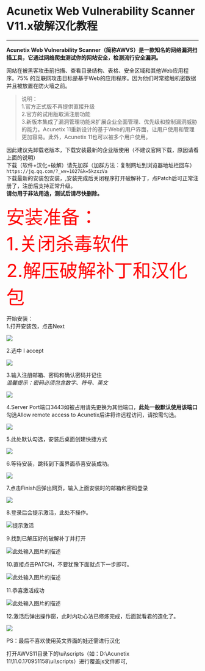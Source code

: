 ﻿# Acunetix Web Vulnerability Scanner V11.x破解汉化教程

------------


**Acunetix Web Vulnerability Scanner（简称AWVS）是一款知名的网络漏洞扫描工具，它通过网络爬虫测试你的网站安全，检测流行安全漏洞。**

网站在被黑客攻击前扫描、查看目录结构、表格、安全区域和其他Web应用程序。75% 的互联网攻击目标是基于Web的应用程序。因为他们时常接触机密数据并且被放置在防火墙之前。

> 说明：<br>
1.官方正式版不再提供直接升级<br>
2.官方的试用版取消注册功能<br>
3.新版本集成了漏洞管理功能来扩展企业全面管理、优先级和控制漏洞威胁的能力。Acunetix 11重新设计的基于Web的用户界面，让用户使用和管理更加容易。此外，Acunetix 11也可以被多个用户使用。

因此建议先卸载老版本，下载安装最新的企业版使用（不建议官网下载，原因请看上面的说明）<br>
下载（软件+汉化+破解）请先加群（加群方法：复制网址到浏览器地址栏回车）`https://jq.qq.com/?_wv=1027&k=5kzxzVa`<br>
下载最新的安装包安装，,安装完成后关闭程序打开破解补丁，点Patch后可正常注册了，注册后支持正常升级。<br>
**请勿用于非法用途，测试后请尽快删除。**

<font color=#ff0000 size=72>安装准备：<br>
1.关闭杀毒软件<br>
2.解压破解补丁和汉化包</font>


开始安装：<br>
1.打开安装包，点击Next

[![](https://lh3.googleusercontent.com/Eehdj8azPsD2Vf-mLtni7K7OWI4XgC00R6zKMCyX_DIXAtxchMw_tRs0gXieTzZQeKH4Rc9DZ4Q0AAcn8nT2b1A3EznqiuRUgYe_eTfmMmQGQE59ficoOd3sEXlbypBGWkMiOokjQY89i4BxOg5y8JCn84zIYUoqBZmy8HAJgYcSs3JjxWgv4O9j7MVyHDCRRprkflY6OH3YugKHXNPfpCbZIxv4tM7JwedPo9Y1vv2OIICEBGE-AIsQz_vL7jK135OIWdZYVC143Z8pLW1hQ9N2gdPS3-NQkkAZ6NOQfGauNCSGaGZJsPao8y8QT4JGvYjgAGvg42Fvf42nqOnkit0h6GNWZgg3x_uUinpQcamYjH-pwbsERREMxYXMh3WDCBoN_-_ReZCsEAYMoOlCoG9SjSlE4ird929fh5YjPxvQSskTW81gi0ng_peJiY-WPUo06MQ2qz4YDeO8hvzW_FxjofV9bNat1s11Ysy39kwkikHn3DExxKGQVPxuBmqiQ0wM-HlxzRMjRto2NvA8AdMi63k0JU_6lgUJCKJXNnpb6pe5vevqWdmNADnjF8dUA8XHcyBodf1JXI800Q5bfVxJ-Cv7g9brjJUBFA=w503-h389-no)](https://lh3.googleusercontent.com/Eehdj8azPsD2Vf-mLtni7K7OWI4XgC00R6zKMCyX_DIXAtxchMw_tRs0gXieTzZQeKH4Rc9DZ4Q0AAcn8nT2b1A3EznqiuRUgYe_eTfmMmQGQE59ficoOd3sEXlbypBGWkMiOokjQY89i4BxOg5y8JCn84zIYUoqBZmy8HAJgYcSs3JjxWgv4O9j7MVyHDCRRprkflY6OH3YugKHXNPfpCbZIxv4tM7JwedPo9Y1vv2OIICEBGE-AIsQz_vL7jK135OIWdZYVC143Z8pLW1hQ9N2gdPS3-NQkkAZ6NOQfGauNCSGaGZJsPao8y8QT4JGvYjgAGvg42Fvf42nqOnkit0h6GNWZgg3x_uUinpQcamYjH-pwbsERREMxYXMh3WDCBoN_-_ReZCsEAYMoOlCoG9SjSlE4ird929fh5YjPxvQSskTW81gi0ng_peJiY-WPUo06MQ2qz4YDeO8hvzW_FxjofV9bNat1s11Ysy39kwkikHn3DExxKGQVPxuBmqiQ0wM-HlxzRMjRto2NvA8AdMi63k0JU_6lgUJCKJXNnpb6pe5vevqWdmNADnjF8dUA8XHcyBodf1JXI800Q5bfVxJ-Cv7g9brjJUBFA=w503-h389-no)

2.选中 I accept

[![](https://lh3.googleusercontent.com/dGE9TCdeY9Fm3d7X6rcipzfy-pLDljrc_3UgvMvygjt1tWhLQfIk4NM-dKqo1-sGBF4Wguh_RkxvJYd4rzMTXLx4WTswTAaScWLp-pVDVTSoMJ7oveNj_9xB960V_pUWOBNR7S5aaAa0xnXHvAXKGbJ8FZG5VLYUwFq_ldKNxPSZ5c9Xr6I3qWIwAOYAAP_BVh7yf36ZqzICZaR-Ff3rOArw20VzJeaipmHgHJ8PcezTYqtwrP83UBQkxcvVsL1vP9Q8mehVjFqo4CPtxFxljTDQMS93D_tBT1t9hVHX30YLmjNLG_8JwQ3_9tm18EHlD79CSbtgAfmGA1urjDH6vRnKAssCu0Z5uirnAD07fWVmOjfwtpvR44LSh0UHe2rFeAExQ8Q7QQnzeQXdZtf_tKzxzWupACarQkiW-uCNGU3RfVBIqloCZzVPQ0EAQT3zdL4Qd32l3pgSsfHefe-9O6PYY8wzulz7FHssRLbZmRYihcikl86Bd91esw20QuGmdAiVenGtsUboV39jqTHPvtqvTQD7ZIcFs0b1Ucr-WszPUAjxu0MOU-0ly0gXj1lg3UpIglOU_arofoeKql_qQXO0aXhYJu0l4fYikQ=w503-h389-no)](https://lh3.googleusercontent.com/dGE9TCdeY9Fm3d7X6rcipzfy-pLDljrc_3UgvMvygjt1tWhLQfIk4NM-dKqo1-sGBF4Wguh_RkxvJYd4rzMTXLx4WTswTAaScWLp-pVDVTSoMJ7oveNj_9xB960V_pUWOBNR7S5aaAa0xnXHvAXKGbJ8FZG5VLYUwFq_ldKNxPSZ5c9Xr6I3qWIwAOYAAP_BVh7yf36ZqzICZaR-Ff3rOArw20VzJeaipmHgHJ8PcezTYqtwrP83UBQkxcvVsL1vP9Q8mehVjFqo4CPtxFxljTDQMS93D_tBT1t9hVHX30YLmjNLG_8JwQ3_9tm18EHlD79CSbtgAfmGA1urjDH6vRnKAssCu0Z5uirnAD07fWVmOjfwtpvR44LSh0UHe2rFeAExQ8Q7QQnzeQXdZtf_tKzxzWupACarQkiW-uCNGU3RfVBIqloCZzVPQ0EAQT3zdL4Qd32l3pgSsfHefe-9O6PYY8wzulz7FHssRLbZmRYihcikl86Bd91esw20QuGmdAiVenGtsUboV39jqTHPvtqvTQD7ZIcFs0b1Ucr-WszPUAjxu0MOU-0ly0gXj1lg3UpIglOU_arofoeKql_qQXO0aXhYJu0l4fYikQ=w503-h389-no)

3.输入注册邮箱、密码和确认密码并记住<br>
*温馨提示：密码必须包含数字、符号、英文*

[![](https://lh3.googleusercontent.com/Hj_81cSzCiy35aTsoC1UW2ZoxCQ5NzfXfY9shuh5vOvKbEE87zaSn2Dk8N5gVO3QtPGFJ2fN8js0yN_dEPgzir7TU354i0XdwQRL9zu8r29dsBLQamuMIEddILAgIs3wihxgePw51DIa1I1i9JCkXXOA_YD0s5fIrDa3TdvzofjA3GRCNj96-IlxQYJ_K02pgZcO5rX2tviWX05oMpUH5h_5hVxDnlNmmYpgFZodpq3h9Q75Gi2mwhs697-wkKVwvIeNGcksNRal0DRClyqhRBOroNY_cpJ3wZIXnaqDPQQbocDFB3-eBtRT8UYRr-gzVxe4XggMYT056JFwh9Z62UJ7KbFu2mHNzgghpal7MnZm3hkaGsKG8gsviGUYFhy5v1LwatnvG7vVbw_1mME627ZteMRfyVIuNx0zGlp6ustRvddQkfsmgz96C3-9kQdBamBCmyFwpCFvq4VRg3SR3kvCsmckkX3vo9ldVt_mAG_f2ZNraz9JxHjcBQqQ10VcF3l_teZKktDC3KXMi1I6kMDksRQfCeByrO_VoE-Kk_cya9Tn5XIABw8z-WDsjABa2Cb354Gp2vQPNp5xAwWa5_77X61rPlkVZfas9A=w503-h389-no)](https://lh3.googleusercontent.com/Hj_81cSzCiy35aTsoC1UW2ZoxCQ5NzfXfY9shuh5vOvKbEE87zaSn2Dk8N5gVO3QtPGFJ2fN8js0yN_dEPgzir7TU354i0XdwQRL9zu8r29dsBLQamuMIEddILAgIs3wihxgePw51DIa1I1i9JCkXXOA_YD0s5fIrDa3TdvzofjA3GRCNj96-IlxQYJ_K02pgZcO5rX2tviWX05oMpUH5h_5hVxDnlNmmYpgFZodpq3h9Q75Gi2mwhs697-wkKVwvIeNGcksNRal0DRClyqhRBOroNY_cpJ3wZIXnaqDPQQbocDFB3-eBtRT8UYRr-gzVxe4XggMYT056JFwh9Z62UJ7KbFu2mHNzgghpal7MnZm3hkaGsKG8gsviGUYFhy5v1LwatnvG7vVbw_1mME627ZteMRfyVIuNx0zGlp6ustRvddQkfsmgz96C3-9kQdBamBCmyFwpCFvq4VRg3SR3kvCsmckkX3vo9ldVt_mAG_f2ZNraz9JxHjcBQqQ10VcF3l_teZKktDC3KXMi1I6kMDksRQfCeByrO_VoE-Kk_cya9Tn5XIABw8z-WDsjABa2Cb354Gp2vQPNp5xAwWa5_77X61rPlkVZfas9A=w503-h389-no)

4.Server Port端口3443如被占用请先更换为其他端口，**此处一般默认使用该端口**<br>
勾选Allow remote access to Acunetix后讲将许远程访问，请按需勾选。

[![](https://lh3.googleusercontent.com/RrDgjpa7_SH9lUCYYVN6KIKZFobC3HET8jqgWmrmh2BESwlvKPkv7N9VB8yPJZ6-QVoBqUajDYL52bBu5avRVZ7kbuZpC2k9pfx2fsemmjFwI7iuK8Y4BxN_ltZ-4-Ry_ICihQq994uC2zOyoizSvffx20iiDIbVJHHT1t9nUsQIEq8ASCcfZqiwJyT4RD8XgGyjEPRItaywk-STrAfp5_LFSyjnBHf5orV53an1noCEALoIY1z0rwU2BX0B4SfOrB4kfy_ITHzCqfanpFkIsukytUGeYSaWz-nu8ns7L711xN-9zccb3fLxZnFhv_mtwgogHybK8pImvUbi8IuKZh97ma516nfliVqK-zPY3w6mWZ9LMnbx2aPAnZsYcAviAPAe1_aFEn_UpYZIWKOklCN2V-3A-LdY8lJebCRR4eSS4GdUBm9jLjituM_ZVgVIfchFJnAROHkB1Tv-xzyvNavUHrCndmqzB2kTJxPAM1mShnoED5YqPBBxjRa35ygl50GhXncKStOoyNRRZVIJf1ePTGqGapsK85Wynryy0TDTTcgpD_K6X9Uu3UvyVCvdVdjyxlwF3ju4aCR4LXCBT9BCo8huhC1brgvF6A=w503-h389-no)](https://lh3.googleusercontent.com/RrDgjpa7_SH9lUCYYVN6KIKZFobC3HET8jqgWmrmh2BESwlvKPkv7N9VB8yPJZ6-QVoBqUajDYL52bBu5avRVZ7kbuZpC2k9pfx2fsemmjFwI7iuK8Y4BxN_ltZ-4-Ry_ICihQq994uC2zOyoizSvffx20iiDIbVJHHT1t9nUsQIEq8ASCcfZqiwJyT4RD8XgGyjEPRItaywk-STrAfp5_LFSyjnBHf5orV53an1noCEALoIY1z0rwU2BX0B4SfOrB4kfy_ITHzCqfanpFkIsukytUGeYSaWz-nu8ns7L711xN-9zccb3fLxZnFhv_mtwgogHybK8pImvUbi8IuKZh97ma516nfliVqK-zPY3w6mWZ9LMnbx2aPAnZsYcAviAPAe1_aFEn_UpYZIWKOklCN2V-3A-LdY8lJebCRR4eSS4GdUBm9jLjituM_ZVgVIfchFJnAROHkB1Tv-xzyvNavUHrCndmqzB2kTJxPAM1mShnoED5YqPBBxjRa35ygl50GhXncKStOoyNRRZVIJf1ePTGqGapsK85Wynryy0TDTTcgpD_K6X9Uu3UvyVCvdVdjyxlwF3ju4aCR4LXCBT9BCo8huhC1brgvF6A=w503-h389-no)

5.此处默认勾选，安装后桌面创建快捷方式

[![](https://lh3.googleusercontent.com/MTta4TZw_uY3gkvu8Q9L7JTve7iFZPo2lZ2gI2vZ5hvniKo0OSeaH5NvDIjJPLzAerOh2gjbk1_Zio6jmOXbvSp5wT-VAcqBF2MO0hwPo4LfFIM4FegcJL18zts8SIciC8jDq0JzpDzMO_fhY2mzzbuBLJo6wSJ1Tc235U-ZqVvDGiPl7UgunIhrKjqZY8anPbECFOy2qIX0skbnQamhPFi813jx8uAbaABThXfEBhWYep69OzSPSKg28m2zh8JEceGzzde3ZR6nXdiQWn1NYFYc7gSNntlOqy4fTJ_SacOG9NKa5qz1uBiTPBDFWhiVQ5ecYRxMVttTlmxIfQrGKKqjR4cu67vwZC9Zu6h7FRkN_jW2-SPlIEdqBP-9qjVIiMnFv_JHf_QOau_YtzV9jLqEarqjBM-wKZjQ0Qy5iLXywucp10mh0bDybkW2XVDg_wwL210n8JBtyUqgOwYvHSdbizIjfGM-UJ2geHdzs8rUOOUorYW6-NRQM-wLtOKkL07jRImllJEmWSJcYF8Nw6FilDnHhOlD0EeMzdgAqQm1d-8D4mKdg3C0thMEhWSIlmdTrXp4iTd9HtHvxVOllh2WJrMsw-CG_3Y2-A=w503-h389-no)](https://lh3.googleusercontent.com/MTta4TZw_uY3gkvu8Q9L7JTve7iFZPo2lZ2gI2vZ5hvniKo0OSeaH5NvDIjJPLzAerOh2gjbk1_Zio6jmOXbvSp5wT-VAcqBF2MO0hwPo4LfFIM4FegcJL18zts8SIciC8jDq0JzpDzMO_fhY2mzzbuBLJo6wSJ1Tc235U-ZqVvDGiPl7UgunIhrKjqZY8anPbECFOy2qIX0skbnQamhPFi813jx8uAbaABThXfEBhWYep69OzSPSKg28m2zh8JEceGzzde3ZR6nXdiQWn1NYFYc7gSNntlOqy4fTJ_SacOG9NKa5qz1uBiTPBDFWhiVQ5ecYRxMVttTlmxIfQrGKKqjR4cu67vwZC9Zu6h7FRkN_jW2-SPlIEdqBP-9qjVIiMnFv_JHf_QOau_YtzV9jLqEarqjBM-wKZjQ0Qy5iLXywucp10mh0bDybkW2XVDg_wwL210n8JBtyUqgOwYvHSdbizIjfGM-UJ2geHdzs8rUOOUorYW6-NRQM-wLtOKkL07jRImllJEmWSJcYF8Nw6FilDnHhOlD0EeMzdgAqQm1d-8D4mKdg3C0thMEhWSIlmdTrXp4iTd9HtHvxVOllh2WJrMsw-CG_3Y2-A=w503-h389-no)

6.等待安装，跳转到下面界面恭喜安装成功。

[![](https://lh3.googleusercontent.com/YHRyEXjB2ffGmMEXgrU-AlW4S5a2HrmVQ2xOfsqnMxwkXnBZgQ0B2p8TyLCVQODKLryVz_caTcJPWYRVoDNkPzjDoNbzPW0e9qaiw6bZFIZAGNGdRuwih881X--eG8GjzOZdb4evW6TBIcAzBxJtwGezjFiKgz7ufz7XtQrYa8SdSF-oe3fR2obhrC1kgY8jqdX1mvuv-vLVl9oVBEG1kU07oLJAQGA43heMcxj9KzK6dZcHVr86tsOmNHai330hMlZ0J7DtcYOon8ht8GdoUx9q4XQDRDy9GGss2F-o9Nu190dsMRUbbAbC8XpZBNqMYQGW_IJ0I3o4T-jmi4y0gHKmGKxCcU9KLENTuH6EDA4rRAgaP4zwXrGykIEfLu2cF0beu8ypyVLGsSiLPImP0o4mo0o7aYxzszRKsGHfoiZ-wFSR9jy5H_2qYCm2gkZ7DHA5VOycHRpX-YLWCNwUdKsZ3QuZDJq2b88E9qbbP-mUc7-a2qsnjT4GQwv1XzR9WxCPbGY4_qX8uENpw3rsUtOSClK_7guL9jjh9ztBxu3acPpOS4dfeM3foeq-mNPIMgCL4uYtE2z22ho0FmIF-FRqsLfSGGRSD5pQdg=w503-h389-no)](https://lh3.googleusercontent.com/YHRyEXjB2ffGmMEXgrU-AlW4S5a2HrmVQ2xOfsqnMxwkXnBZgQ0B2p8TyLCVQODKLryVz_caTcJPWYRVoDNkPzjDoNbzPW0e9qaiw6bZFIZAGNGdRuwih881X--eG8GjzOZdb4evW6TBIcAzBxJtwGezjFiKgz7ufz7XtQrYa8SdSF-oe3fR2obhrC1kgY8jqdX1mvuv-vLVl9oVBEG1kU07oLJAQGA43heMcxj9KzK6dZcHVr86tsOmNHai330hMlZ0J7DtcYOon8ht8GdoUx9q4XQDRDy9GGss2F-o9Nu190dsMRUbbAbC8XpZBNqMYQGW_IJ0I3o4T-jmi4y0gHKmGKxCcU9KLENTuH6EDA4rRAgaP4zwXrGykIEfLu2cF0beu8ypyVLGsSiLPImP0o4mo0o7aYxzszRKsGHfoiZ-wFSR9jy5H_2qYCm2gkZ7DHA5VOycHRpX-YLWCNwUdKsZ3QuZDJq2b88E9qbbP-mUc7-a2qsnjT4GQwv1XzR9WxCPbGY4_qX8uENpw3rsUtOSClK_7guL9jjh9ztBxu3acPpOS4dfeM3foeq-mNPIMgCL4uYtE2z22ho0FmIF-FRqsLfSGGRSD5pQdg=w503-h389-no)

7.点击Finish后弹出网页，输入上面安装时的邮箱和密码登录

[![](https://lh3.googleusercontent.com/_2LKm2pcEncEDTd_OMeM3BCf9--Dug8RUSS8xKNhikSALCCNt-YF7lkveQqefGYlex2HOkcs7PwsMw1B2i6cYJMjFlxWGU6TAoDcRBhohDU3teObEWS4IvtG6G5a2C3zufztypvmlxUQxANHiU2LQ8kuwd7tkE2VbvHmK7aKAXmUQgpjHSTEdizs7KMoetPB8vaNGARGtLSK07NPRJ2PbujLitVRIBlpjSeVBoR4HTBAzNgCHYFKoqNA4y1xeAlo5qhLjiGzYcwiY4_jcv4JD5qXCa0icjB9fW0XTYYcl9_EbtE-4K4lP8tf5a_jJEVDpA0j-FkQgYLMXmN52ZtYk7lGmjXhzWLpWBQ2m-nLzHUrVwOl4kTSaM07PP9pZF0lpQvqWgARpxDnNbqd-1ElAmxya66YXqFhcGtL25LiIfMW6u0Rsu5U-9NPIR4QmnWGUpzcfofTggMbVgxb6fMNeZI4dCPDH-0JhWaNWfCAbZ34Nhg3aI2UG2EtzgS0Wsh6SLIJi6VT_baq-aQVemuqoAXQt3bKUREJXnEqRIIF23swauFAQKP9yZiGV0dggNitqyTrA_vq7qmLV2tXLCCBen3gBqf9u7r1AKNhAg=w718-h463-no)](https://lh3.googleusercontent.com/_2LKm2pcEncEDTd_OMeM3BCf9--Dug8RUSS8xKNhikSALCCNt-YF7lkveQqefGYlex2HOkcs7PwsMw1B2i6cYJMjFlxWGU6TAoDcRBhohDU3teObEWS4IvtG6G5a2C3zufztypvmlxUQxANHiU2LQ8kuwd7tkE2VbvHmK7aKAXmUQgpjHSTEdizs7KMoetPB8vaNGARGtLSK07NPRJ2PbujLitVRIBlpjSeVBoR4HTBAzNgCHYFKoqNA4y1xeAlo5qhLjiGzYcwiY4_jcv4JD5qXCa0icjB9fW0XTYYcl9_EbtE-4K4lP8tf5a_jJEVDpA0j-FkQgYLMXmN52ZtYk7lGmjXhzWLpWBQ2m-nLzHUrVwOl4kTSaM07PP9pZF0lpQvqWgARpxDnNbqd-1ElAmxya66YXqFhcGtL25LiIfMW6u0Rsu5U-9NPIR4QmnWGUpzcfofTggMbVgxb6fMNeZI4dCPDH-0JhWaNWfCAbZ34Nhg3aI2UG2EtzgS0Wsh6SLIJi6VT_baq-aQVemuqoAXQt3bKUREJXnEqRIIF23swauFAQKP9yZiGV0dggNitqyTrA_vq7qmLV2tXLCCBen3gBqf9u7r1AKNhAg=w718-h463-no)

8.登录后会提示激活，此处不操作。

![提示激活][1]

9.找到已解压好的破解补丁并打开

![此处输入图片的描述][2]

  10.直接点击PATCH，不要犹豫下面就点下一步即可。
  
  ![此处输入图片的描述][3]
  
  11.恭喜激活成功
  
  ![此处输入图片的描述][4]
  
12.激活后弹出操作窗，此时内功心法已修炼完成，后面就看君的造化了。

[![](https://lh3.googleusercontent.com/48X1k0Lym4ZWcfy4FFRPveDffzCp9NrLz86at1jWax8kB7H6H-Y3ltw4mscVB5SazGJKbUnWUidR_NCaiLa9IQQC7583GTcLSrjUn-VQShahLq5fzyfxpOd9SFll56MpLdKkAZiMppf5VAx2QSR7EgsuPss4Cx8hr2OdVwGZUWfVRvbv2VIjSTxPWshxLuxIImj7OWI0qA_0UK5FTZ1Ga6GUqryRdHIGDwhSPc-PP7yJ2OYB85miR4QeXaV8scMbwdpBVOMHdpIcQX19tCQqcxLtKIsxUvgOxzLqbQWoxnI-CzzePMu6SPieGKk-RGPCiCzHJp1Fs_YQ5Iv-q2vKwCwZgp4qhQ1RZORdZHQ2nHbSjGb5aQ58aJQN-ysHI_4tpYER1hp-qjFqo2Cxy9pDxpcmjv52E5jCE2iSN2Y_HwWs2mDNHmKiBxbRGSH7NGLVQvyUAcUwmCDluBof7vzZ4j_bF8T5Om0Gu4cnT_5b5XU31DtI6IZzrKPxKdld4p1qqL-JJVTNY30dny3BidJHB9TrvQG6K3sS0n0Nu86gU_bcvch4vFVHbb1auhfsI-QJRU3YBf0ZQHrUzjcrgG1WDk_uPGBIHQgbq-TK7w=w968-h564-no)](https://lh3.googleusercontent.com/48X1k0Lym4ZWcfy4FFRPveDffzCp9NrLz86at1jWax8kB7H6H-Y3ltw4mscVB5SazGJKbUnWUidR_NCaiLa9IQQC7583GTcLSrjUn-VQShahLq5fzyfxpOd9SFll56MpLdKkAZiMppf5VAx2QSR7EgsuPss4Cx8hr2OdVwGZUWfVRvbv2VIjSTxPWshxLuxIImj7OWI0qA_0UK5FTZ1Ga6GUqryRdHIGDwhSPc-PP7yJ2OYB85miR4QeXaV8scMbwdpBVOMHdpIcQX19tCQqcxLtKIsxUvgOxzLqbQWoxnI-CzzePMu6SPieGKk-RGPCiCzHJp1Fs_YQ5Iv-q2vKwCwZgp4qhQ1RZORdZHQ2nHbSjGb5aQ58aJQN-ysHI_4tpYER1hp-qjFqo2Cxy9pDxpcmjv52E5jCE2iSN2Y_HwWs2mDNHmKiBxbRGSH7NGLVQvyUAcUwmCDluBof7vzZ4j_bF8T5Om0Gu4cnT_5b5XU31DtI6IZzrKPxKdld4p1qqL-JJVTNY30dny3BidJHB9TrvQG6K3sS0n0Nu86gU_bcvch4vFVHbb1auhfsI-QJRU3YBf0ZQHrUzjcrgG1WDk_uPGBIHQgbq-TK7w=w968-h564-no)

PS：最后不喜欢使用英文界面的娃还需进行汉化

打开AWVS11目录下的\ui\scripts（如：D:\Acunetix 11\11.0.170951158\ui\scripts）进行覆盖js文件即可,


  [1]: https://lh3.googleusercontent.com/SvVxSnMj6sfnX-iNeLT0pJIcDuul7a3AMfX0yxPlCP-2HdeU6z3jvtP17m0dEsl0w47wEBgFVXdh_oiZ3h9adxBB-PjGewx8FA3pzUBSf5-7j0VTk_lbiuaWra7Hd7LeY2ng960Cn3gRS4SSaVpl9dAtHu9jV9OTAsoo1ymmG0215V2wBCcvavRNJS7oHq8HBTW5EMTChh4lDMOZTNI8AQ_4zAGUXAj69mCVMNKnubmwZwfCMokcl7PNkNJHAV27B1UwvTP1Sncd_PLgk_H2wivzKjUzI6easbeDFHIJ0y7Tc3O0dEYY2dzgYCi49IjTBssaRl6XuBp9uNZi6rMTtWt8bmOG0NMPpSCG4ifmILjkHnvZb2hPvVcgin8dz5znBskKVDnJJhQmoUit-lZyhW-lO-d_aBSTR_s8EhvlSELBdIWXz6yZ1BFXc2qEdLp272VSwX-GCIuh4yiHr-rsq-hJYZdbH_JIFBri_-f0foSHBDhwhwLRm9aK6_gqFz97N9eFbVlRYhS9ydrQApz8napB8g--O9DXDh6SMFfQXWyz-LYnOiiqobKNZZmQMbDssbUPK78kCLLEqsuyp4RiOP9E2NJSAX5y-WHIqw=w592-h185-no
  [2]: https://lh3.googleusercontent.com/seVrt4izebu5glNirSu0eGap8GezcsMm-hNgJXIRnB-5HJnw0iyeesOXarJjqlOJHwCVlbQCCOzL2AUvEJNYkvr-0BsKULKwBfeXnMk234DQmFOPBd7KicTEwj7yhNOuxvypH401iNDyi61bT11yAucl8RVNi0hU9OygSk0xk_1C7K6hmQ3BQTCfz19u475AAavUs8WEowkL-K7Y37c_HLCFOozzVPMLNQSAbvFb-eWILMQFlAh6OI9Z1_IOWnp_hAXBSvQ6HA8ovO74lCO4HoFIWBpmWPDmRp7L75HYw0bBkYUAVIl3Hwd8g7A3S6kkpfeua7fLK963_vTvUVsSBHVGP4I4wdTi0Vo1W-SfpSIttHMK9M51ySvjG8ds7IenUvWZYHba_sl1oGyDIyLYC6nff45jsM8z_JpqS-jWYxkzQj6QFgQGi-_f27XrjrlUL2jItOixQokCg8FoD8RonAhFRlDN9e77mI9zsMPRQ1fQSJaPjkNvJUe9jIFUaEOIpr0Yr7iLusFNtMnTSNCbiIyP3qAG-oFMN7SqeigTeFsuWdSj_zL87X_OnXsHXPx8NXQVEd-gWZYP3-IPZVIvYQrP4RLqfhLhjU1DBQ=w670-h138-no
  [3]: https://lh3.googleusercontent.com/UTwwOFBxtqmH_P8X3H3AwJOLAJZTJzHr39opzTOgxQ8rXX4bbeAkySKjzlr_hox17QRarNPJqCXE2Er_B1yk3iOei1O5VtbWG79LUog3cXsawF8PuhSxJPbqFZyJ6dQQL57RMh02CMH0Sp687uzKXM6-IX_MzEWYtBPJhprfIEciDqLrtJAVYgUDcuq3-Rd3v1aNzLEuUINsCYgDa84K512T6mYbd7sX9JuuelbhnFU-0Vf7ljF5iO9SEuHUhE7oZ_8_DRhPjABgOG_MXjAp-zStIJTOYt7idZQ2IRmLPBxhQJyDYIA0SWBXy_a4TZdnlslIRW8C_eHl5fiNdy1efU_8Qmrg51VqoWjT2AmXXBbluIZcb6tcXHPKl76-BDll3Mw5xzsxs2bIPV7Z4uF5tUIRujVILkK0_Bq7na7QyEHDF3qN3od5V6I0UmMCaJ-M8nyVZzLxdLU7hAFCcuSkv86d67KqXAzxseB9xYZlYkuaYJ0PnRJIFGc302d5xHBd1vaMgSdlHavym8p-yF1i5vBch5F5tOzSEtNVodyvsEiA1dBFwa4dyh2rCj9fBtRKftourTDNxNrqDFrKCaeHInw3o81s-qXKCxci5g=w334-h323-no
  [4]: https://lh3.googleusercontent.com/r9a0lapmrlWYLjq31UMLtyS99tMgXW-D0SnQsEA2_t6UO7awNaCoQ4wFDfNrwwRAyC9h6YI0KQtR7ZNBAPwQ2j8eXWcpfcqQZn4ztMFYA3hwXXtcAeZB3aqNotjDLhZQf54yIdoa1XXzjmz55Hb4KptMsYLLtyJupbTQ41a4DnhDboIlzNRLxmxIWiXokAwpdibeWzfmhdYghQ_LwXnT5VM88n_cXHO4y4yClGp-HRUvDC2dkInZ9p_GMi7kajeMwd0V47rM3ZTN4bwivE1ZdpjWPxeu8ErS5z1Rrb_UhSyibm9tygsfwCgT2I9yAgeY3rdtATRfPDRiR7BUT8ITYqSBBFUyrut6xJR46pWQxuepO1Rr1UCGiSIhFgASn9JZv5wx9QYgPK6ESjDdAaXXWki63HSHes5e4uEtdDh5vFw-ora_dvlHWaQNiLR3JQUftKxWPQbvoZooJWtCie9-gYE9nznnU84f8syx-caRhoRn4TJBXRUtlUWjwOGN_WxuJZaUuNj5RnskjgyiQtPCpXdvoGS3K0CEakcJ4LOtkuTNAW204jqa7YF5vVTs-isXcRGL6rw2-0niZOC2ZkvuD30SFaCvq2o0xpPZ7w=w423-h329-no